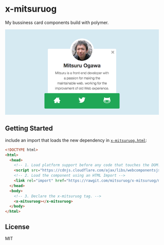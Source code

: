 # x-mitsuruog

My bussiness card components build with polymer.

![mitsuruog](https://raw.githubusercontent.com/mitsuruog/x-mitsuruog/master/images/sample1.png "I am mitsuruog")

## Getting Started

 include an import that loads the new dependency in [`x-mitsuruog.html`](https://rawgit.com/mitsuruog/x-mitsuruog/master/elements/x-mitsuruog.html):

```html
<!DOCTYPE html>
<html>
  <head>
    <!-- 1. Load platform support before any code that touches the DOM. -->
    <script src="https://cdnjs.cloudflare.com/ajax/libs/webcomponentsjs/0.6.0/webcomponents.min.js"></script>
    <!-- 2. Load the component using an HTML Import -->
    <link rel="import" href="https://rawgit.com/mitsuruog/x-mitsuruog/master/elements/x-mitsuruog.html">
  </head>
  <body>
    <!-- 3. Declare the x-mitsuruog tag. -->
    <x-mitsuruog></x-mitsuruog>
  </body>
</html>
```

## License

MIT
